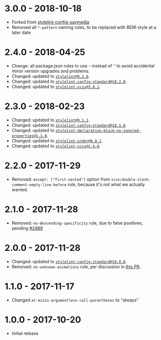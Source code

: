 # 3.0.0 - 2018-10-18
* Forked from [stylelint-config-saymedia](https://github.com/saymedia/stylelint-config-saymedia)
* Removed all `*-pattern` naming rules, to be replaced with BEM-style at a later date

# 2.4.0 - 2018-04-25
* Change: all package.json rules to use `~` instead of `^` to avoid accidental minor version upgrades and problems.
* Changed: updated to [`stylelint@9.2.0`](https://github.com/stylelint/stylelint/releases/tag/9.2.0).
* Changed: updated to [`stylelint-config-standard@18.2.0`](https://github.com/stylelint/stylelint-config-standard/releases/tag/18.2.0).
* Changed: updated to [`stylelint-scss@3.0.1`](https://github.com/kristerkari/stylelint-scss/releases/tag/3.0.1).

# 2.3.0 - 2018-02-23
* Changed: updated to [`stylelint@9.1.1`](https://github.com/stylelint/stylelint/releases/tag/9.1.1).
* Changed: updated to [`stylelint-config-standard@18.1.0`](https://github.com/stylelint/stylelint-config-standard/releases/tag/18.1.0).
* Changed: updated to [`stylelint-declaration-block-no-ignored-properties@1.1.0`](https://github.com/kristerkari/stylelint-declaration-block-no-ignored-properties/releases/tag/1.1.0).
* Changed: updated to [`stylelint-order@0.8.1`](https://github.com/hudochenkov/stylelint-order/releases/tag/0.8.1).
* Changed: updated to [`stylelint-scss@2.4.0`](https://github.com/kristerkari/stylelint-scss/releases/tag/2.4.0).

# 2.2.0 - 2017-11-29
* Removed: `except: ["first-nested"]` option from `scss/double-slash-comment-empty-line-before` rule, because it's not what we actually wanted.

# 2.1.0 - 2017-11-28
* Removed: `no-descending-specificity` rule, due to false positives, pending [#2489](https://github.com/stylelint/stylelint/issues/2489)

# 2.0.0 - 2017-11-28
* Changed: updated to [`stylelint-config-standard@18.0.0`](https://github.com/stylelint/stylelint-config-standard/releases/tag/18.0.0).
* Removed: `no-unknown-animations` rule, per discussion in [this PR](https://github.com/stylelint/stylelint-config-recommended/pull/9).

# 1.1.0 - 2017-11-17
* Changed `at-mixin-argumentless-call-parentheses` to "always"

# 1.0.0 - 2017-10-20
* Initial release
